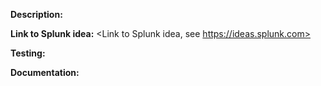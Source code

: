 **Description:** <Describe what has changed.>
<!--Ex. Fixing a bug - Describe the bug and how this fixes the issue.
Ex. Adding a feature - Explain what this achieves.-->

**Link to Splunk idea:** <Link to Splunk idea, see https://ideas.splunk.com>

**Testing:** <Describe what testing was performed and which tests were added.>

**Documentation:** <Describe the documentation added.>
